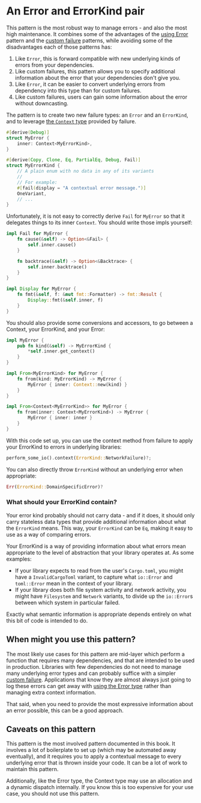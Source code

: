 # An Error and ErrorKind pair

This pattern is the most robust way to manage errors - and also the most high
maintenance. It combines some of the advantages of the [using Error][use-error]
pattern and the [custom failure][custom-fail] patterns, while avoiding some of
the disadvantages each of those patterns has:

1. Like `Error`, this is forward compatible with new underlying kinds of
errors from your dependencies.
2. Like custom failures, this pattern allows you to specify additional information about the error that your dependencies don't give you.
3. Like `Error`, it can be easier to convert underlying errors from dependency
into this type than for custom failures.
4. Like custom failures, users can gain some information about the error
without downcasting.

The pattern is to create two new failure types: an `Error` and an `ErrorKind`,
and to leverage [the `Context` type][context-api] provided by failure.

```rust
#[derive(Debug)]
struct MyError {
    inner: Context<MyErrorKind>,
}

#[derive(Copy, Clone, Eq, PartialEq, Debug, Fail)]
struct MyErrorKind {
    // A plain enum with no data in any of its variants
    //
    // For example:
    #[fail(display = "A contextual error message.")]
    OneVariant,
    // ...
}
```

Unfortunately, it is not easy to correctly derive `Fail` for `MyError` so that
it delegates things to its inner `Context`. You should write those impls
yourself:

```rust
impl Fail for MyError {
    fn cause(&self) -> Option<&Fail> {
        self.inner.cause()
    }

    fn backtrace(&self) -> Option<&Backtrace> {
        self.inner.backtrace()
    }
}

impl Display for MyError {
    fn fmt(&self, f: &mut fmt::Formatter) -> fmt::Result {
        Display::fmt(&self.inner, f)
    }
}
```

You should also provide some conversions and accessors, to go between a
Context, your ErrorKind, and your Error:

```rust
impl MyError {
    pub fn kind(&self) -> MyErrorKind {
        *self.inner.get_context()
    }
}

impl From<MyErrorKind> for MyError {
    fn from(kind: MyErrorKind) -> MyError {
        MyError { inner: Context::new(kind) }
    }
}

impl From<Context<MyErrorKind>> for MyError {
    fn from(inner: Context<MyErrorKind>) -> MyError {
        MyError { inner: inner }
    }
}
```

With this code set up, you can use the context method from failure to apply
your ErrorKind to errors in underlying libraries:

```rust
perform_some_io().context(ErrorKind::NetworkFailure)?;
```

You can also directly throw `ErrorKind` without an underlying error when
appropriate:

```rust
Err(ErrorKind::DomainSpecificError)?
```

### What should your ErrorKind contain?

Your error kind probably should not carry data - and if it does, it should only
carry stateless data types that provide additional information about what the
`ErrorKind` means. This way, your `ErrorKind` can be `Eq`, making it
easy to use as a way of comparing errors.

Your ErrorKind is a way of providing information about what errors mean
appropriate to the level of abstraction that your library operates at. As some
examples:

- If your library expects to read from the user's `Cargo.toml`, you might have
  a `InvalidCargoToml` variant, to capture what `io::Error` and `toml::Error`
  mean in the context of your library.
- If your library does both file system activity and network activity, you
  might have `Filesystem` and `Network` variants, to divide up the `io::Error`s
  between which system in particular failed.

Exactly what semantic information is appropriate depends entirely on what this
bit of code is intended to do.

## When might you use this pattern?

The most likely use cases for this pattern are mid-layer which perform a
function that requires many dependencies, and that are intended to be used in
production. Libraries with few dependencies do not need to manage many
underlying error types and can probably suffice with a simpler [custom
failure][custom-fail]. Applications that know they are almost always just going
to log these errors can get away with [using the Error type][use-error] rather
than managing extra context information.

That said, when you need to provide the most expressive information about an
error possible, this can be a good approach.

## Caveats on this pattern

This pattern is the most involved pattern documented in this book. It involves
a lot of boilerplate to set up (which may be automated away eventually), and it
requires you to apply a contextual message to every underlying error that is
thrown inside your code. It can be a lot of work to maintain this pattern.

Additionally, like the Error type, the Context type may use an allocation and a
dynamic dispatch internally. If you know this is too expensive for your use
case, you should not use this pattern.

[use-error]: ./use-error.md
[custom-fail]: ./custom-fail.md
[context-api]: https://boats.gitlab.io/failure/doc/failure/struct.Context.html
